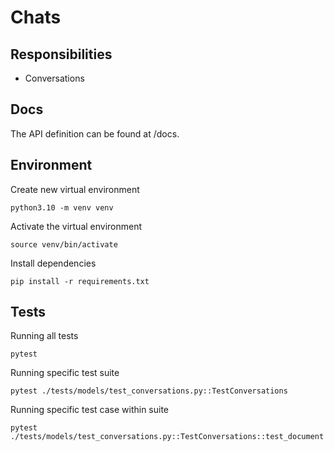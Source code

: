 # Chats

## Responsibilities

- Conversations

## Docs

The API definition can be found at /docs.

## Environment

Create new virtual environment

```
python3.10 -m venv venv
```

Activate the virtual environment

```
source venv/bin/activate
```

Install dependencies

```
pip install -r requirements.txt
```

## Tests

Running all tests

```
pytest
```

Running specific test suite

```
pytest ./tests/models/test_conversations.py::TestConversations
```

Running specific test case within suite

```
pytest ./tests/models/test_conversations.py::TestConversations::test_document
```